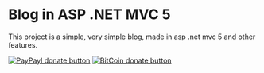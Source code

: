 # Blog in ASP .NET MVC 5
This project is a simple, very simple blog, made in asp .net mvc 5 and other features.


[![PayPayl donate button](https://img.shields.io/badge/paypal-donate-yellow.svg)](https://www.paypal.com/cgi-bin/webscr?cmd=_s-xclick&hosted_button_id=55VDNANF52EPL "Donate once-off to this project using Paypal")
[![BitCoin donate button](https://img.shields.io/badge/bitcoin-donate-yellow.svg)](https://www.coinbase.com/checkouts/763c0e80b4933a35092699119a0bb34b "Donate once-off to this project using BitCoin")
